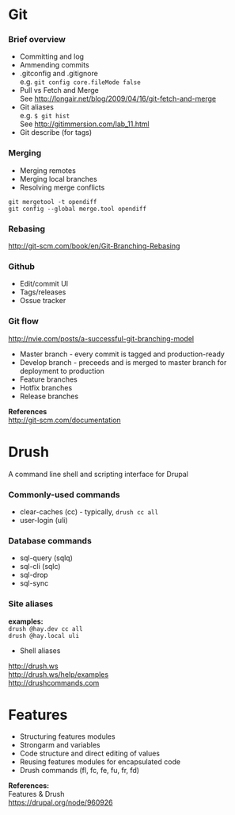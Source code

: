 Git
===

### Brief overview

* Committing and log
* Ammending commits
* .gitconfig and .gitignore  
  e.g. `git config core.fileMode false`
* Pull vs Fetch and Merge  
  See http://longair.net/blog/2009/04/16/git-fetch-and-merge
* Git aliases  
  e.g. `$ git hist`  
  See http://gitimmersion.com/lab_11.html  
* Git describe (for tags)

### Merging

* Merging remotes
* Merging local branches
* Resolving merge conflicts

```
git mergetool -t opendiff
git config --global merge.tool opendiff
```

### Rebasing

http://git-scm.com/book/en/Git-Branching-Rebasing

### Github

* Edit/commit UI
* Tags/releases
* Ossue tracker

### Git flow

http://nvie.com/posts/a-successful-git-branching-model  

* Master branch - every commit is tagged and production-ready
* Develop branch - preceeds and is merged to master branch for deployment to production
* Feature branches
* Hotfix branches
* Release branches

**References**  
http://git-scm.com/documentation  

Drush
====

A command line shell and scripting interface for Drupal

### Commonly-used commands

* clear-caches (cc) - typically, `drush cc all`
* user-login (uli)

### Database commands

* sql-query (sqlq)
* sql-cli (sqlc)
* sql-drop
* sql-sync

### Site aliases

**examples:**  
`drush @hay.dev cc all`  
`drush @hay.local uli`  

* Shell aliases

http://drush.ws  
http://drush.ws/help/examples  
http://drushcommands.com  

Features
======

* Structuring features modules
* Strongarm and variables
* Code structure and direct editing of values
* Reusing features modules for encapsulated code
* Drush commands (fl, fc, fe, fu, fr, fd)

**References:**  
Features & Drush  
https://drupal.org/node/960926
